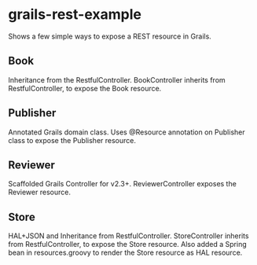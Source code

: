 grails-rest-example
===================

Shows a few simple ways to expose a REST resource in Grails.

Book
----
Inheritance from the RestfulController. BookController inherits from RestfulController, to expose the Book resource.

Publisher
----
Annotated Grails domain class. Uses @Resource annotation on Publisher class to expose the Publisher resource.

Reviewer
----
Scaffolded Grails Controller for v2.3+. ReviewerController exposes the Reviewer resource.

Store
----
HAL+JSON and Inheritance from RestfulController. StoreController inherits from RestfulController, to expose the Store resource. Also added a Spring bean in resources.groovy to render the Store resource as HAL resource.
